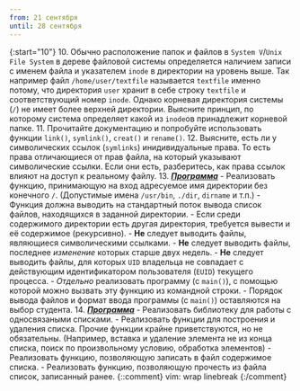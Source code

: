 ```yaml
---
from: 21 сентября
until: 28 сентября
---
```

{:start="10"}
10. Обычно расположение папок и файлов в `System V`/`Unix File System` в дереве файловой системы определяется наличием записи с именем файла и указателем `inode` в директории на уровень выше. Так например файл `/home/user/textfile` называется `textfile` именно потому, что директория `user` хранит в себе строку `textfile` и соответствующий номер `inode`.  Однако корневая директория системы (`/`) не имеет более верхней директории. Выясните принцип, по которому система определяет какой из `inode`ов принадлежит корневой папке.
11. Прочитайте документацию и попробуйте использовать функции `link()`, `symlink()`, `creat()` и `rename()`.
12. Выясните, есть ли у символических ссылок (`symlinks`) инидивидуальные права. То есть права отличающиеся от прав файла, на который указывают символические ссылки. Если они есть, разберитесь, как права ссылок влияют на доступ к реальному файлу.
13. [***Программа***](../programs)
    - Реализовать функцию, принимающую на вход адресуемое имя директории без конечного `/`. (Допустимые имена `/usr/bin`, `./dir`, `dirname` и т.п.)
    - Функция должна выводить на стандартный поток вывода список файлов, находящихся в заданной директории.
    - Если среди содержимого директории есть другая директория, требуется вывести и её содержимое (рекурсивно).
    - **Не** следует выводить файлы, являющиеся символическими ссылками.
    - **Не** следует выводить файлы, последнее *изменение* которых старше двух недель.
    - **Не** следует выводить файлы, для которых `UID` владельца не совпадает с действующим идентификатором пользователя (`EUID`) текущего процесса.
    - *Отдельно* реализовать программу (с `main()`), с помощью которой можно вызвать эту функцию из командной строки.
    - Порядок вывода файлов и формат ввода программы (с `main()`) оставляются на выбор студента.
14. [***Программа***](../programs)
    - Реализовать библиотеку для работы с односвязаными списками.
    - Реализовать функции для построения и удаления списка. Прочие функции крайне приветствуются, но не обязательны. (Например, вставка и удаление элемента не из конца списка, поиск по произвольному условию, обработка элементов)
    - Реализовать функцию, позволяющую записать в файл содержимое списка.
    - Реализовать функцию, позволяющую прочесть из файла список, записанный ранее.
{::comment}
vim: wrap linebreak
{:/comment}

